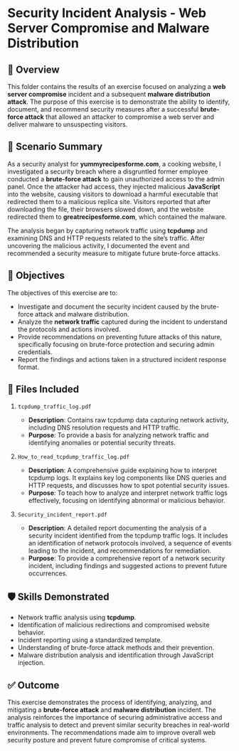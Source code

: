 # Security Incident Analysis - Web Server Compromise and Malware Distribution

## 📌 Overview

This folder contains the results of an exercise focused on analyzing a **web server compromise** incident and a subsequent **malware distribution attack**. The purpose of this exercise is to demonstrate the ability to identify, document, and recommend security measures after a successful **brute-force attack** that allowed an attacker to compromise a web server and deliver malware to unsuspecting visitors.

## 🧩 Scenario Summary

As a security analyst for **yummyrecipesforme.com**, a cooking website, I investigated a security breach where a disgruntled former employee conducted a **brute-force attack** to gain unauthorized access to the admin panel. Once the attacker had access, they injected malicious **JavaScript** into the website, causing visitors to download a harmful executable that redirected them to a malicious replica site. Visitors reported that after downloading the file, their browsers slowed down, and the website redirected them to **greatrecipesforme.com**, which contained the malware.

The analysis began by capturing network traffic using **tcpdump** and examining DNS and HTTP requests related to the site’s traffic. After uncovering the malicious activity, I documented the event and recommended a security measure to mitigate future brute-force attacks.

## 🎯 Objectives

The objectives of this exercise are to:

* Investigate and document the security incident caused by the brute-force attack and malware distribution.
* Analyze the **network traffic** captured during the incident to understand the protocols and actions involved.
* Provide recommendations on preventing future attacks of this nature, specifically focusing on brute-force protection and securing admin credentials.
* Report the findings and actions taken in a structured incident response format.

## 📁 Files Included

1. `tcpdump_traffic_log.pdf`  
   - **Description**: Contains raw tcpdump data capturing network activity, including DNS resolution requests and HTTP traffic.  
   - **Purpose**: To provide a basis for analyzing network traffic and identifying anomalies or potential security threats.

2. `How_to_read_tcpdump_traffic_log.pdf`  
   - **Description**: A comprehensive guide explaining how to interpret tcpdump logs. It explains key log components like DNS queries and HTTP requests, and discusses how to spot potential security issues.  
   - **Purpose**: To teach how to analyze and interpret network traffic logs effectively, focusing on identifying abnormal or malicious behavior.

3. `Security_incident_report.pdf`  
   - **Description**: A detailed report documenting the analysis of a security incident identified from the tcpdump traffic logs. It includes an identification of network protocols involved, a sequence of events leading to the incident, and recommendations for remediation.  
   - **Purpose**: To provide a comprehensive report of a network security incident, including findings and suggested actions to prevent future occurrences.

## 🛡️ Skills Demonstrated

* Network traffic analysis using **tcpdump**.
* Identification of malicious redirections and compromised website behavior.
* Incident reporting using a standardized template.
* Understanding of brute-force attack methods and their prevention.
* Malware distribution analysis and identification through JavaScript injection.

## ✅ Outcome

This exercise demonstrates the process of identifying, analyzing, and mitigating a **brute-force attack** and **malware distribution** incident. The analysis reinforces the importance of securing administrative access and traffic analysis to detect and prevent similar security breaches in real-world environments. The recommendations made aim to improve overall web security posture and prevent future compromise of critical systems.
